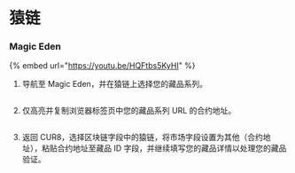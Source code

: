 # 猿链

### Magic Eden



{% embed url="https://youtu.be/HQFtbs5KyHI" %}

1. 导航至 Magic Eden，并在猿链上选择您的藏品系列。

<figure><img src="../../.gitbook/assets/Screenshot 2025-01-31 at 12.03.23.png" alt=""><figcaption></figcaption></figure>

2. 仅高亮并复制浏览器标签页中您的藏品系列 URL 的合约地址。

<figure><img src="../../.gitbook/assets/Screenshot 2025-01-31 at 12.05.50.png" alt=""><figcaption></figcaption></figure>

3. 返回 CUR8，选择区块链字段中的猿链，将市场字段设置为其他（合约地址），粘贴合约地址至藏品 ID 字段，并继续填写您的藏品详情以处理您的藏品验证。

<figure><img src="../../.gitbook/assets/Screenshot 2025-01-31 at 12.42.23.png" alt=""><figcaption></figcaption></figure>